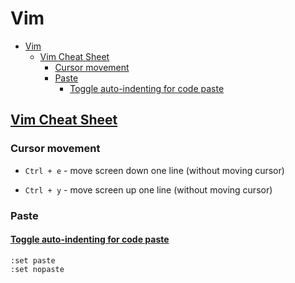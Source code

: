 # Vim

- [Vim](#vim)
  - [Vim Cheat Sheet](#vim-cheat-sheet)
    - [Cursor movement](#cursor-movement)
    - [Paste](#paste)
      - [Toggle auto-indenting for code paste](#toggle-auto-indenting-for-code-paste)

## [Vim Cheat Sheet](https://vim.rtorr.com/)

### Cursor movement

- `Ctrl + e` - move screen down one line (without moving cursor)

- `Ctrl + y` - move screen up one line (without moving cursor) 

### Paste

#### [Toggle auto-indenting for code paste](https://vim.fandom.com/wiki/Toggle_auto-indenting_for_code_paste)

    :set paste
    :set nopaste








